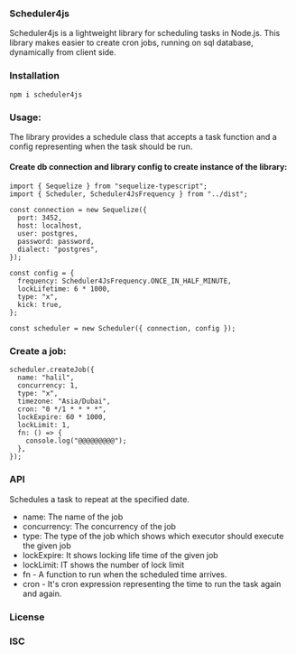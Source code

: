 ### Scheduler4js

Scheduler4js is a lightweight library for scheduling tasks in Node.js.
This library makes easier to create cron jobs, running on sql database, dynamically from client side. 

### Installation
````
npm i scheduler4js
````
### Usage: 
The library provides a schedule class that accepts a task function and a config representing when the task should be run. 

#### Create db connection and library config to create instance of the library: 
````
import { Sequelize } from "sequelize-typescript";
import { Scheduler, Scheduler4JsFrequency } from "../dist";

const connection = new Sequelize({
  port: 3452,
  host: localhost,
  user: postgres,
  password: password,
  dialect: "postgres",
});

const config = {
  frequency: Scheduler4JsFrequency.ONCE_IN_HALF_MINUTE,
  lockLifetime: 6 * 1000,
  type: "x",
  kick: true,
};

const scheduler = new Scheduler({ connection, config });
````

### Create a job: 
````
scheduler.createJob({
  name: "halil",
  concurrency: 1,
  type: "x",
  timezone: "Asia/Dubai",
  cron: "0 */1 * * * *",
  lockExpire: 60 * 1000,
  lockLimit: 1,
  fn: () => {
    console.log("@@@@@@@@@");
  },
});
````
### API
Schedules a task to repeat at the specified date.

* name: The name of the job
* concurrency: The concurrency of the job
* type: The type of the job which shows which executor should execute the given job
* lockExpire: It shows locking life time of the given job
* lockLimit: IT shows the number of lock limit
* fn - A function to run when the scheduled time arrives.
* cron - It's cron expression representing the time to run the task again and again.


### License
### ISC

